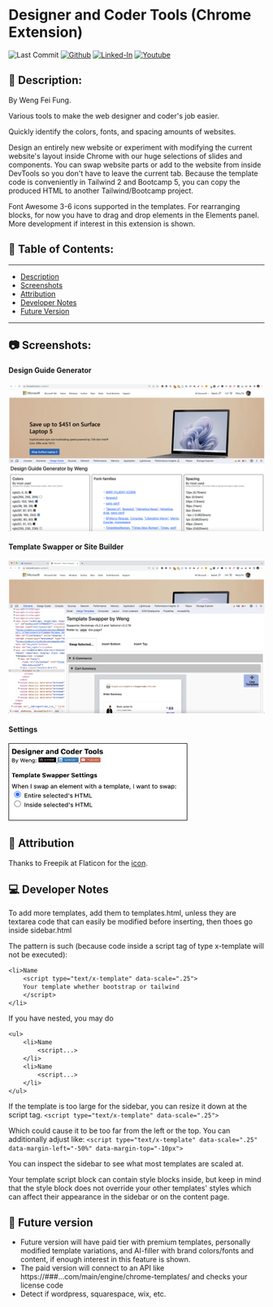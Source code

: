 # Designer and Coder Tools (Chrome Extension)

![Last Commit](https://img.shields.io/github/last-commit/Siphon880gh/web-designer-chrome-extension)
<a target="_blank" href="https://github.com/Siphon880gh/web-designer-chrome-extension" rel="nofollow"><img src="https://img.shields.io/badge/GitHub--blue?style=social&logo=GitHub" alt="Github" data-canonical-src="https://img.shields.io/badge/GitHub--blue?style=social&logo=GitHub" style="max-width:10ch;"></a>
<a target="_blank" href="https://www.linkedin.com/in/weng-fung/" rel="nofollow"><img src="https://img.shields.io/badge/LinkedIn-blue?style=flat&logo=linkedin&labelColor=blue" alt="Linked-In" data-canonical-src="https://img.shields.io/badge/LinkedIn-blue?style=flat&amp;logo=linkedin&amp;labelColor=blue" style="max-width:10ch;"></a>
<a target="_blank" href="https://www.youtube.com/@WayneTeachesCode/" rel="nofollow"><img src="https://img.shields.io/badge/Youtube-red?style=flat&logo=youtube&labelColor=red" alt="Youtube" data-canonical-src="https://img.shields.io/badge/Youtube-red?style=flat&amp;logo=youtube&amp;labelColor=red" style="max-width:10ch;"></a>

:page_facing_up: Description:
---
By Weng Fei Fung. 

Various tools to make the web designer and coder's job easier.

Quickly identify the colors, fonts, and spacing amounts of websites. 

Design an entirely new website or experiment with modifying the current website's layout inside Chrome with our huge selections of slides and components. You can swap website parts or add to the website from inside DevTools so you don't have to leave the current tab. Because the template code is conveniently in Tailwind 2 and Bootcamp 5, you can copy the produced HTML to another Tailwind/Bootcamp project.

Font Awesome 3-6 icons supported in the templates. For rearranging blocks, for now you have to drag and drop elements in the Elements panel. More development if interest in this extension is shown.

## :open_file_folder: Table of Contents:
---
- [Description](#page_facing_up-description)
- [Screenshots](#camera-screenshots)
- [Attribution](#handshake-attribution)
- [Developer Notes](#computer-developer-notes)
- [Future Version](#crystal_ball-future-version)
---

## :camera: Screenshots:

#### Design Guide Generator
![image](assets-readme/Design-Guide-Generator1.png)

#### Template Swapper or Site Builder
![image](assets-readme/Template-Swapper-or-Site-Builder.png)
#### Settings
<img alt="Settings screenshot" src="assets-readme/Settings.png" style="width:350px; height:150px; border:1px solid black;">

## :handshake: Attribution
Thanks to Freepik at Flaticon for the [icon](https://www.flaticon.com/free-icon/ux_1055666?term=design&page=1&position=6&origin=search&related_id=1055666).


## :computer: Developer Notes

To add more templates, add them to templates.html, unless they are textarea code that can easily be modified before inserting, then thoes go inside sidebar.html

The pattern is such (because code inside a script tag of type x-template will not be executed): 
```
<li>Name
    <script type="text/x-template" data-scale=".25">
    Your template whether bootstrap or tailwind
    </script>
</li>
```

If you have nested, you may do
```
<ul>
    <li>Name
        <script...>
    </li>
    <li>Name
        <script...>
    </li>
</ul>
```

If the template is too large for the sidebar, you can resize it down at the script tag.
`<script type="text/x-template" data-scale=".25">`

Which could cause it to be too far from the left or the top. You can additionally adjust like:
`<script type="text/x-template" data-scale=".25" data-margin-left="-50%" data-margin-top="-10px">`

You can inspect the sidebar to see what most templates are scaled at.

Your template script block can contain style blocks inside, but keep in mind that the style block does not override your other templates' styles which can affect their appearance in the sidebar or on the content page.

## :crystal_ball: Future version
- Future version will have paid tier with premium templates, personally modified template variations, and AI-filler with brand colors/fonts and content, if enough interest in this feature is shown.
- The paid version will connect to an API like https://###...com/main/engine/chrome-templates/ and checks your license code
- Detect if wordpress, squarespace, wix, etc.
